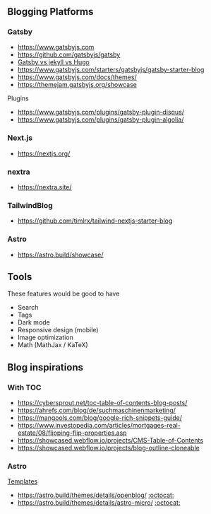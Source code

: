 # 

## Blogging Platforms

### Gatsby

- https://www.gatsbyjs.com
- https://github.com/gatsbyjs/gatsby
- [Gatsby vs jekyll vs Hugo](https://www.gatsbyjs.com/features/jamstack/gatsby-vs-jekyll-vs-hugo)
- https://www.gatsbyjs.com/starters/gatsbyjs/gatsby-starter-blog
- https://www.gatsbyjs.com/docs/themes/
- https://themejam.gatsbyjs.org/showcase

Plugins

- https://www.gatsbyjs.com/plugins/gatsby-plugin-disqus/
- https://www.gatsbyjs.com/plugins/gatsby-plugin-algolia/

### Next.js

- https://nextjs.org/

### nextra

- https://nextra.site/

### TailwindBlog

- https://github.com/timlrx/tailwind-nextjs-starter-blog

### Astro

- https://astro.build/showcase/

## Tools

These features would be good to have

- Search
- Tags
- Dark mode
- Responsive design (mobile)
- Image optimization
- Math (MathJax / KaTeX)

## Blog inspirations

### With TOC

- https://cybersprout.net/toc-table-of-contents-blog-posts/
- https://ahrefs.com/blog/de/suchmaschinenmarketing/
- https://mangools.com/blog/google-rich-snippets-guide/
- https://www.investopedia.com/articles/mortgages-real-estate/08/flipping-flip-properties.asp
- https://showcased.webflow.io/projects/CMS-Table-of-Contents
- https://showcased.webflow.io/projects/blog-outline-cloneable

### Astro

[Templates](https://astro.build/themes/?search=&technology%5B%5D=mdx&price%5B%5D=free)

- https://astro.build/themes/details/openblog/ [:octocat:](https://github.com/danielcgilibert/blog-template)
- https://astro.build/themes/details/astro-micro/ [:octocat:](https://github.com/trevortylerlee/astro-micro)

